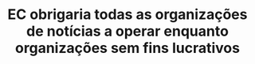 ---
title: "EC obrigaria todas as organizações de notícias a operar enquanto organizações sem fins lucrativos"
infoslide: ""
round: "Round 4"
weight: 4
videos: []
tags: ['Media']
layout: "motion"
categories: ["motions"]
---